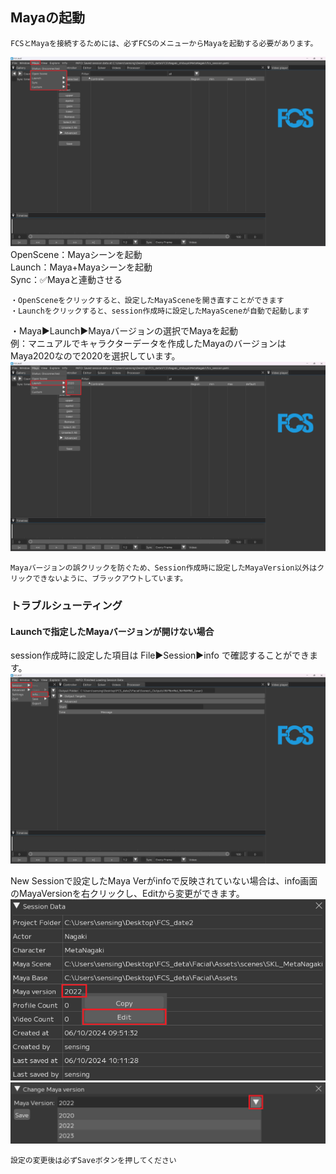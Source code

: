 ## Mayaの起動  

```{warning}
FCSとMayaを接続するためには、必ずFCSのメニューからMayaを起動する必要があります。  
```

![](images/M001.png)  
OpenScene：Mayaシーンを起動  
Launch：Maya+Mayaシーンを起動   
Sync：✅Mayaと連動させる   
  
```{note}
・OpenSceneをクリックすると、設定したMayaSceneを開き直すことができます  
・Launchをクリックすると、session作成時に設定したMayaSceneが自動で起動します  
```
  

・Maya▶Launch▶Mayaバージョンの選択でMayaを起動  
例：マニュアルでキャラクターデータを作成したMayaのバージョンはMaya2020なので2020を選択しています。
![](images/M002.png)
  
```{note}
Mayaバージョンの誤クリックを防ぐため、Session作成時に設定したMayaVersion以外はクリックできないように、ブラックアウトしています。
```
  
### トラブルシューティング  

#### Launchで指定したMayaバージョンが開けない場合  

session作成時に設定した項目は File▶Session▶info で確認することができます。  
![](images/S014.png)

New Sessionで設定したMaya Verがinfoで反映されていない場合は、info画面のMayaVersionを右クリックし、Editから変更ができます。
![](images/S015.png)
![](images/S016.png)
  
```{attention}
設定の変更後は必ずSaveボタンを押してください
```
